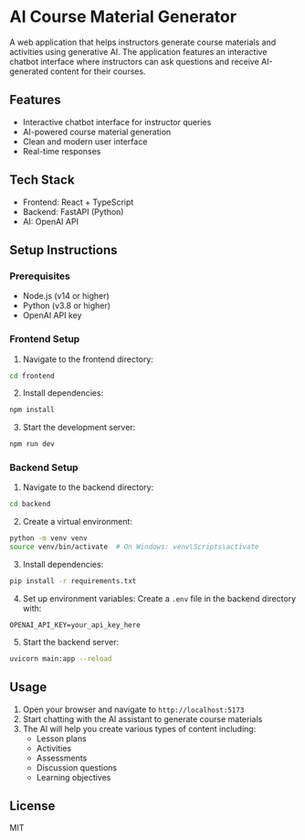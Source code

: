 # AI Course Material Generator

A web application that helps instructors generate course materials and activities using generative AI. The application features an interactive chatbot interface where instructors can ask questions and receive AI-generated content for their courses.

## Features

- Interactive chatbot interface for instructor queries
- AI-powered course material generation
- Clean and modern user interface
- Real-time responses

## Tech Stack

- Frontend: React + TypeScript
- Backend: FastAPI (Python)
- AI: OpenAI API

## Setup Instructions

### Prerequisites

- Node.js (v14 or higher)
- Python (v3.8 or higher)
- OpenAI API key

### Frontend Setup

1. Navigate to the frontend directory:
```bash
cd frontend
```

2. Install dependencies:
```bash
npm install
```

3. Start the development server:
```bash
npm run dev
```

### Backend Setup

1. Navigate to the backend directory:
```bash
cd backend
```

2. Create a virtual environment:
```bash
python -m venv venv
source venv/bin/activate  # On Windows: venv\Scripts\activate
```

3. Install dependencies:
```bash
pip install -r requirements.txt
```

4. Set up environment variables:
Create a `.env` file in the backend directory with:
```
OPENAI_API_KEY=your_api_key_here
```

5. Start the backend server:
```bash
uvicorn main:app --reload
```

## Usage

1. Open your browser and navigate to `http://localhost:5173`
2. Start chatting with the AI assistant to generate course materials
3. The AI will help you create various types of content including:
   - Lesson plans
   - Activities
   - Assessments
   - Discussion questions
   - Learning objectives

## License

MIT 
